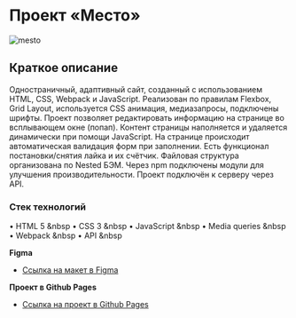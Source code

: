 # Проект «Место»

![mesto](https://github.com/dashasavostina/mesto/assets/85075899/2fd3d2ad-cfef-420c-afba-05c4cbed7783)


## Краткое описание
Одностраничный, адаптивный сайт, созданный с использованием HTML, CSS, Webpack и JavaScript.
Реализован по правилам Flexbox, Grid Layout, используется CSS анимация, медиазапросы, подключены шрифты. Проект позволяет редактировать информацию на странице во всплывающем окне (попап). Контент страницы наполняется и удаляется динамически при помощи JavaScript. На странице происходит автоматическая валидация форм при заполнении. Есть функционал постановки/снятия лайка и их счётчик. Файловая структура организована по Nested БЭМ.
Через npm подключены модули для улучшения производительности. Проект подключён к серверу через API.

### Стек технологий
• HTML 5 &nbsp
• CSS 3 &nbsp
• JavaScript &nbsp
• Media queries &nbsp
• Webpack &nbsp
• API &nbsp

**Figma**

* [Ссылка на макет в Figma](https://www.figma.com/file/kRVLKwYG3d1HGLvh7JFWRT/JavaScript.-Sprint-6?node-id=0%3A1)

**Проект в Github Pages**

* [Ссылка на проект в Github Pages](https://dashasavostina.github.io/mesto/)
